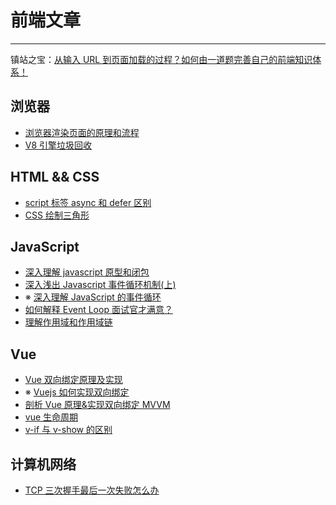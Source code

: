 # 前端文章

---

镇站之宝：[从输入 URL 到页面加载的过程？如何由一道题完善自己的前端知识体系！](https://segmentfault.com/a/1190000013662126)

## 浏览器

- [浏览器渲染页面的原理和流程](https://www.cnblogs.com/chenyoumei/p/9156849.html)
- [V8 引擎垃圾回收](https://segmentfault.com/a/1190000014383214)

## HTML && CSS

- [script 标签 async 和 defer 区别](https://www.jianshu.com/p/f5ffd5e014a9)
- [CSS 绘制三角形](https://www.jianshu.com/p/9a463d50e441)

## JavaScript

- [深入理解 javascript 原型和闭包](https://www.cnblogs.com/wangfupeng1988/p/3977924.html)
- [深入浅出 Javascript 事件循环机制(上)](https://zhuanlan.zhihu.com/p/26229293)
- ※ [深入理解 JavaScript 的事件循环](https://zhuanlan.zhihu.com/p/46068171)
- [如何解释 Event Loop 面试官才满意？](https://zhuanlan.zhihu.com/p/72507900)
- [理解作用域和作用域链](https://www.cnblogs.com/lhb25/archive/2011/09/06/javascript-scope-chain.html)

## Vue

- [Vue 双向绑定原理及实现](https://www.cnblogs.com/canfoo/p/6891868.html)
- ※ [Vuejs 如何实现双向绑定](https://blog.csdn.net/w993263495/article/details/85030839)
- [剖析 Vue 原理&实现双向绑定 MVVM](https://segmentfault.com/a/1190000006599500)
- [vue 生命周期](https://www.cnblogs.com/lgt-hello-world/p/12620073.html)
- [v-if 与 v-show 的区别](https://www.jianshu.com/p/7af8554d8f08)

## 计算机网络

- [TCP 三次握手最后一次失败怎么办](https://www.pianshen.com/article/68431265749/)
